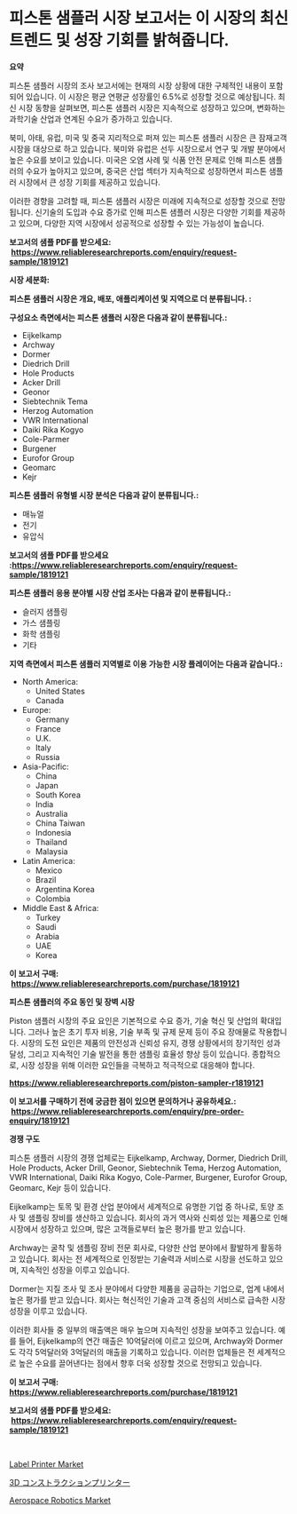<p><h1>피스톤 샘플러 시장 보고서는 이 시장의 최신 트렌드 및 성장 기회를 밝혀줍니다.</h1></p><p><strong>요약</strong></p>
<p><p>피스톤 샘플러 시장의 조사 보고서에는 현재의 시장 상황에 대한 구체적인 내용이 포함되어 있습니다. 이 시장은 평균 연평균 성장률인 6.5%로 성장할 것으로 예상됩니다. 최신 시장 동향을 살펴보면, 피스톤 샘플러 시장은 지속적으로 성장하고 있으며, 변화하는 과학기술 산업과 연계된 수요가 증가하고 있습니다.</p><p>북미, 아태, 유럽, 미국 및 중국 지리적으로 퍼져 있는 피스톤 샘플러 시장은 큰 잠재고객 시장을 대상으로 하고 있습니다. 북미와 유럽은 선두 시장으로서 연구 및 개발 분야에서 높은 수요를 보이고 있습니다. 미국은 오염 사례 및 식품 안전 문제로 인해 피스톤 샘플러의 수요가 높아지고 있으며, 중국은 산업 섹터가 지속적으로 성장하면서 피스톤 샘플러 시장에서 큰 성장 기회를 제공하고 있습니다.</p><p>이러한 경향을 고려할 때, 피스톤 샘플러 시장은 미래에 지속적으로 성장할 것으로 전망됩니다. 신기술의 도입과 수요 증가로 인해 피스톤 샘플러 시장은 다양한 기회를 제공하고 있으며, 다양한 지역 시장에서 성공적으로 성장할 수 있는 가능성이 높습니다.</p></p>
<p><strong>보고서의 샘플 PDF를 받으세요: &nbsp;<a href="https://www.reliableresearchreports.com/enquiry/request-sample/1819121">https://www.reliableresearchreports.com/enquiry/request-sample/1819121</a></strong></p>
<p><strong>시장 세분화:</strong></p>
<p><strong> 피스톤 샘플러 시장은 개요, 배포, 애플리케이션 및 지역으로 더 분류됩니다. :</strong></p>
<p><strong>구성요소 측면에서는 피스톤 샘플러 시장은 다음과 같이 분류됩니다.:</strong></p>
<p><ul><li>Eijkelkamp</li><li>Archway</li><li>Dormer</li><li>Diedrich Drill</li><li>Hole Products</li><li>Acker Drill</li><li>Geonor</li><li>Siebtechnik Tema</li><li>Herzog Automation</li><li>VWR International</li><li>Daiki Rika Kogyo</li><li>Cole-Parmer</li><li>Burgener</li><li>Eurofor Group</li><li>Geomarc</li><li>Kejr</li></ul></p>
<p><strong> 피스톤 샘플러 유형별 시장 분석은 다음과 같이 분류됩니다.:</strong></p>
<p><ul><li>매뉴얼</li><li>전기</li><li>유압식</li></ul></p>
<p><strong>보고서의 샘플 PDF를 받으세요 :<a href="https://www.reliableresearchreports.com/enquiry/request-sample/1819121">https://www.reliableresearchreports.com/enquiry/request-sample/1819121</a></strong></p>
<p><strong> 피스톤 샘플러 응용 분야별 시장 산업 조사는 다음과 같이 분류됩니다.:</strong></p>
<p><ul><li>슬러지 샘플링</li><li>가스 샘플링</li><li>화학 샘플링</li><li>기타</li></ul></p>
<p><strong>지역 측면에서 피스톤 샘플러 지역별로 이용 가능한 시장 플레이어는 다음과 같습니다.:</strong></p>
<p><ul>
    <li>
        North America:
        <ul>
            <li>United States</li>
            <li>Canada</li>
        </ul>
    </li>
    <li>
        Europe:
        <ul>
            <li>Germany</li>
            <li>France</li>
            <li>U.K.</li>
            <li>Italy</li>
            <li>Russia</li>
        </ul>
    </li>
    <li>
        Asia-Pacific:
        <ul>
            <li>China</li>
            <li>Japan</li>
            <li>South Korea</li>
            <li>India</li>
            <li>Australia</li>
            <li>China Taiwan</li>
            <li>Indonesia</li>
            <li>Thailand</li>
            <li>Malaysia</li>
        </ul>
    </li>
    <li>
        Latin America:
        <ul>
            <li>Mexico</li>
            <li>Brazil</li>
            <li>Argentina Korea</li>
            <li>Colombia</li>
        </ul>
    </li>
    <li>
        Middle East & Africa:
        <ul>
            <li>Turkey</li>
            <li>Saudi</li>
            <li>Arabia</li>
            <li>UAE</li>
            <li>Korea</li>
        </ul>
    </li>
    </ul></p>
<p><strong>이 보고서 구매: &nbsp;<a href="https://www.reliableresearchreports.com/purchase/1819121">https://www.reliableresearchreports.com/purchase/1819121</a></strong></p>
<p><strong>피스톤 샘플러의 주요 동인 및 장벽 시장</strong></p>
<p><p>Piston 샘플러 시장의 주요 요인은 기본적으로 수요 증가, 기술 혁신 및 산업의 확대입니다. 그러나 높은 초기 투자 비용, 기술 부족 및 규제 문제 등이 주요 장애물로 작용합니다. 시장의 도전 요인은 제품의 안전성과 신뢰성 유지, 경쟁 상황에서의 장기적인 성과 달성, 그리고 지속적인 기술 발전을 통한 샘플링 효율성 향상 등이 있습니다. 종합적으로, 시장 성장을 위해 이러한 요인들을 극복하고 적극적으로 대응해야 합니다.</p></p>
<p><strong><a href="https://www.reliableresearchreports.com/piston-sampler-r1819121">https://www.reliableresearchreports.com/piston-sampler-r1819121</a></strong></p>
<p><strong>이 보고서를 구매하기 전에 궁금한 점이 있으면 문의하거나 공유하세요.: &nbsp;<a href="https://www.reliableresearchreports.com/enquiry/pre-order-enquiry/1819121">https://www.reliableresearchreports.com/enquiry/pre-order-enquiry/1819121</a></strong></p>
<p><strong>경쟁 구도</strong></p>
<p><p>피스톤 샘플러 시장의 경쟁 업체로는 Eijkelkamp, Archway, Dormer, Diedrich Drill, Hole Products, Acker Drill, Geonor, Siebtechnik Tema, Herzog Automation, VWR International, Daiki Rika Kogyo, Cole-Parmer, Burgener, Eurofor Group, Geomarc, Kejr 등이 있습니다. </p><p>Eijkelkamp는 토목 및 환경 산업 분야에서 세계적으로 유명한 기업 중 하나로, 토양 조사 및 샘플링 장비를 생산하고 있습니다. 회사의 과거 역사와 신뢰성 있는 제품으로 인해 시장에서 성장하고 있으며, 많은 고객들로부터 높은 평가를 받고 있습니다.</p><p>Archway는 굴착 및 샘플링 장비 전문 회사로, 다양한 산업 분야에서 활발하게 활동하고 있습니다. 회사는 전 세계적으로 인정받는 기술력과 서비스로 시장을 선도하고 있으며, 지속적인 성장을 이루고 있습니다.</p><p>Dormer는 지질 조사 및 조사 분야에서 다양한 제품을 공급하는 기업으로, 업계 내에서 높은 평가를 받고 있습니다. 회사는 혁신적인 기술과 고객 중심의 서비스로 급속한 시장 성장을 이루고 있습니다.</p><p>이러한 회사들 중 일부의 매출액은 매우 높으며 지속적인 성장을 보여주고 있습니다. 예를 들어, Eijkelkamp의 연간 매출은 10억달러에 이르고 있으며, Archway와 Dormer도 각각 5억달러와 3억달러의 매출을 기록하고 있습니다. 이러한 업체들은 전 세계적으로 높은 수요를 끌어낸다는 점에서 향후 더욱 성장할 것으로 전망되고 있습니다.</p></p>
<p><strong>이 보고서 구매: &nbsp; <a href="https://www.reliableresearchreports.com/purchase/1819121">https://www.reliableresearchreports.com/purchase/1819121</a></strong></p>
<p><strong>보고서의 샘플 PDF를 받으세요: &nbsp;<a href="https://www.reliableresearchreports.com/enquiry/request-sample/1819121">https://www.reliableresearchreports.com/enquiry/request-sample/1819121</a></strong><strong></strong></p>
<p>&nbsp;</p>
<p><p><a href="https://github.com/dimitrishawkinswaynenp91rgz/Market-Research-Report-List-2/blob/main/label-printer-market.md">Label Printer Market</a></p><p><a href="https://github.com/one-cool-chick/Market-Research-Report-List-1/blob/main/301334732346.md">3D コンストラクションプリンター</a></p><p><a href="https://github.com/changoleonlaverguenzanoexiste/Market-Research-Report-List-2/blob/main/aerospace-robotics-market.md">Aerospace Robotics Market</a></p></p>